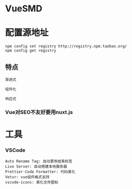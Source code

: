# VueSMD
# 配置源地址
    npm config set registry http://registry.npm.taobao.org/
    npm config get registry  

## 特点  
    渐进式

    组件化

    响应式
###  Vue对SEO不友好要用nuxt.js

# 工具
### VSCode
    Auto Rename Tag: 自动更改结束标签
    Live Server: 自动搭建本地服务器
    Prettier-Code Formatter: 代码美化
    Vetur: vue组件格式支持
    vscode-icons: 美化文件图标
